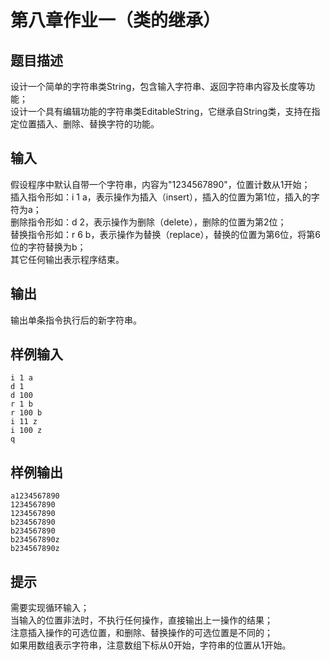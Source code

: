 # 第八章作业一（类的继承）
## 题目描述
设计一个简单的字符串类String，包含输入字符串、返回字符串内容及长度等功能；  
设计一个具有编辑功能的字符串类EditableString，它继承自String类，支持在指定位置插入、删除、替换字符的功能。
## 输入
假设程序中默认自带一个字符串，内容为"1234567890"，位置计数从1开始；  
插入指令形如：i 1 a，表示操作为插入（insert），插入的位置为第1位，插入的字符为a；  
删除指令形如：d 2，表示操作为删除（delete），删除的位置为第2位；  
替换指令形如：r 6 b，表示操作为替换（replace），替换的位置为第6位，将第6位的字符替换为b；  
其它任何输出表示程序结束。  
## 输出
输出单条指令执行后的新字符串。  
## 样例输入
```
i 1 a
d 1
d 100
r 1 b
r 100 b
i 11 z
i 100 z
q
```
## 样例输出
```
a1234567890
1234567890
1234567890
b234567890
b234567890
b234567890z
b234567890z
```
## 提示
需要实现循环输入；  
当输入的位置非法时，不执行任何操作，直接输出上一操作的结果；  
注意插入操作的可选位置，和删除、替换操作的可选位置是不同的；  
如果用数组表示字符串，注意数组下标从0开始，字符串的位置从1开始。  